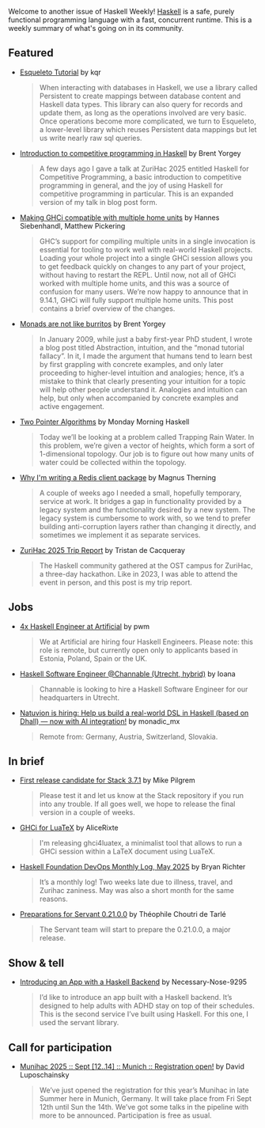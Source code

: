 Welcome to another issue of Haskell Weekly!
[Haskell](https://www.haskell.org) is a safe, purely functional programming language with a fast, concurrent runtime.
This is a weekly summary of what's going on in its community.

## Featured

- [Esqueleto Tutorial](https://entropicthoughts.com/esqueleto-tutorial) by kqr
  > When interacting with databases in Haskell, we use a library called Persistent to create mappings between database content and Haskell data types. This library can also query for records and update them, as long as the operations involved are very basic. Once operations become more complicated, we turn to Esqueleto, a lower-level library which reuses Persistent data mappings but let us write nearly raw sql queries.

- [Introduction to competitive programming in Haskell](https://byorgey.github.io/blog/posts/2025/06/10/comprog-hs-intro.html) by Brent Yorgey
  > A few days ago I gave a talk at ZuriHac 2025 entitled Haskell for Competitive Programming, a basic introduction to competitive programming in general, and the joy of using Haskell for competitive programming in particular. This is an expanded version of my talk in blog post form.

- [Making GHCi compatible with multiple home units](https://www.well-typed.com/blog/2025/06/ghci-multiple-home-units/) by Hannes Siebenhandl, Matthew Pickering
  > GHC’s support for compiling multiple units in a single invocation is essential for tooling to work well with real-world Haskell projects. Loading your whole project into a single GHCi session allows you to get feedback quickly on changes to any part of your project, without having to restart the REPL. Until now, not all of GHCi worked with multiple home units, and this was a source of confusion for many users. We’re now happy to announce that in 9.14.1, GHCi will fully support multiple home units. This post contains a brief overview of the changes.
  
- [Monads are not like burritos](https://byorgey.github.io/blog/posts/2025/06/16/monads-are-not-burritos.html) by Brent Yorgey
  > In January 2009, while just a baby first-year PhD student, I wrote a blog post titled Abstraction, intuition, and the “monad tutorial fallacy”. In it, I made the argument that humans tend to learn best by first grappling with concrete examples, and only later proceeding to higher-level intuition and analogies; hence, it’s a mistake to think that clearly presenting your intuition for a topic will help other people understand it. Analogies and intuition can help, but only when accompanied by concrete examples and active engagement.
  
- [Two Pointer Algorithms](https://mmhaskell.com/blog/2025/6/16/two-pointer-algorithms) by Monday Morning Haskell
  > Today we’ll be looking at a problem called Trapping Rain Water. In this problem, we’re given a vector of heights, which form a sort of 1-dimensional topology. Our job is to figure out how many units of water could be collected within the topology.
  
- [Why I'm writing a Redis client package](https://magnus.therning.org/2025-06-17-why-i'm-writing-a-redis-client-package.html) by Magnus Therning
  > A couple of weeks ago I needed a small, hopefully temporary, service at work. It bridges a gap in functionality provided by a legacy system and the functionality desired by a new system. The legacy system is cumbersome to work with, so we tend to prefer building anti-corruption layers rather than changing it directly, and sometimes we implement it as separate services.
  
- [ZuriHac 2025 Trip Report](https://midirus.com/blog/zurihac2025) by Tristan de Cacqueray
  > The Haskell community gathered at the OST campus for ZuriHac, a three-day hackathon. Like in 2023, I was able to attend the event in person, and this post is my trip report.

## Jobs

- [4x Haskell Engineer at Artificial](https://discourse.haskell.org/t/job-4x-haskell-engineer-at-artificial/12340) by pwm
  > We at Artificial are hiring four Haskell Engineers. Please note: this role is remote, but currently open only to applicants based in Estonia, Poland, Spain or the UK.
  
- [Haskell Software Engineer @Channable (Utrecht, hybrid)](https://discourse.haskell.org/t/haskell-software-engineer-channable-utrecht-hybrid/12336) by Ioana
  > Channable is looking to hire a Haskell Software Engineer for our headquarters in Utrecht.
  
- [Natuvion is hiring: Help us build a real-world DSL in Haskell (based on Dhall) — now with AI integration!](https://www.reddit.com/r/haskell/comments/1laa2hb/natuvion_is_hiring_help_us_build_a_realworld_dsl/) by monadic_mx
  > Remote from: Germany, Austria, Switzerland, Slovakia.

## In brief

- [First release candidate for Stack 3.7.1](https://discourse.haskell.org/t/first-release-candidate-for-stack-3-7-1/12316) by Mike Pilgrem
  > Please test it and let us know at the Stack repository if you run into any trouble. If all goes well, we hope to release the final version in a couple of weeks.
  
- [GHCi for LuaTeX](https://www.reddit.com/r/haskell/comments/1ldv50j/ann_ghci_for_luatex/) by AliceRixte
  > I'm releasing ghci4luatex, a minimalist tool that allows to run a GHCi session within a LaTeX document using LuaTeX.
  
- [Haskell Foundation DevOps Monthly Log, May 2025](https://discourse.haskell.org/t/haskell-foundation-devops-monthly-log-may-2025/12329) by Bryan Richter
  > It’s a monthly log! Two weeks late due to illness, travel, and Zurihac zaniness. May was also a short month for the same reasons.
  
- [Preparations for Servant 0.21.0.0](https://discourse.haskell.org/t/preparations-for-servant-0-21-0-0/12341) by Théophile Choutri de Tarlé
  > The Servant team will start to prepare the 0.21.0.0, a major release.

## Show & tell

- [Introducing an App with a Haskell Backend](https://www.reddit.com/r/haskell/comments/1laglej/introducing_an_app_with_a_haskell_backend/) by Necessary-Nose-9295
  > I’d like to introduce an app built with a Haskell backend. It’s designed to help adults with ADHD stay on top of their schedules. This is the second service I’ve built using Haskell. For this one, I used the servant library.

## Call for participation

- [Munihac 2025 :: Sept \[12..14\] :: Munich :: Registration open!](https://discourse.haskell.org/t/munihac-2025-sept-12-14-munich-registration-open/12342) by David Luposchainsky
  > We’ve just opened the registration for this year’s Munihac in late Summer here in Munich, Germany. It will take place from Fri Sept 12th until Sun the 14th. We’ve got some talks in the pipeline with more to be announced. Participation is free as usual.
